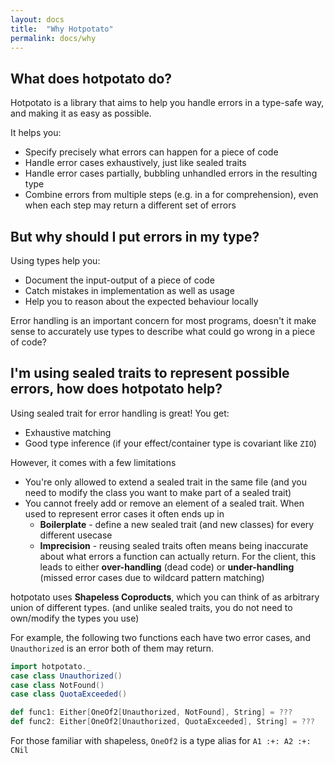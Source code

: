 ```yaml
---
layout: docs
title:  "Why Hotpotato"
permalink: docs/why
---
```


## What does hotpotato do?

Hotpotato is a library that aims to help you handle errors in a type-safe way, and 
making it as easy as possible.

It helps you:

* Specify precisely what errors can happen for a piece of code
* Handle error cases exhaustively, just like sealed traits
* Handle error cases partially, bubbling unhandled errors in the resulting type
* Combine errors from multiple steps (e.g. in a for comprehension), even when each step
  may return a different set of errors

## But why should I put errors in my type?

Using types help you:

- Document the input-output of a piece of code
- Catch mistakes in implementation as well as usage
- Help you to reason about the expected behaviour locally

Error handling is an important concern for most programs, doesn't it make sense to 
accurately use types to describe what could go wrong in a piece of code?

## I'm using sealed traits to represent possible errors, how does hotpotato help?

Using sealed trait for error handling is great! You get:

* Exhaustive matching
* Good type inference (if your effect/container type is covariant like `ZIO`)

However, it comes with a few limitations

* You're only allowed to extend a sealed trait in the same file (and you need to modify the class you want to make part of a sealed trait)
* You cannot freely add or remove an element of a sealed trait. When used to represent error cases it often ends up in
  * **Boilerplate** - define a new sealed trait (and new classes) for every different usecase
  * **Imprecision** - reusing sealed traits often means being inaccurate about what errors a function can actually return.
    For the client, this leads to either **over-handling** (dead code) or **under-handling** (missed error cases due to wildcard pattern matching)

hotpotato uses **Shapeless Coproducts**, which you can think of as arbitrary union of different types.
(and unlike sealed traits, you do not need to own/modify the types you use)

For example, the following two functions each have two error cases, and `Unauthorized` is an error both of them may return.
```scala mdoc:invisible
import hotpotato._
case class Unauthorized()
case class NotFound()
case class QuotaExceeded()
```
```scala mdoc:compile-only
def func1: Either[OneOf2[Unauthorized, NotFound], String] = ???
def func2: Either[OneOf2[Unauthorized, QuotaExceeded], String] = ???
```

For those familiar with shapeless, `OneOf2` is a type alias for `A1 :+: A2 :+: CNil`


